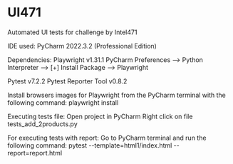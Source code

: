 # UI471
Automated UI tests for challenge by Intel471

IDE used:
PyCharm 2022.3.2 (Professional Edition)

Dependencies:
Playwright v1.31.1
PyCharm Preferences --> Python Interpreter --> [+] Install Package --> Playwright

Pytest v7.2.2
Pytest Reporter Tool v0.8.2

Install browsers images for Playwright from the PyCharm terminal with the following command:
playwright install

Executing tests file:
Open project in PyCharm
Right click on file tests_add_2products.py

For executing tests with report:
Go to PyCharm terminal and run the following command:
pytest --template=html1/index.html --report=report.html
